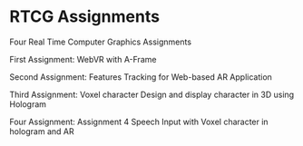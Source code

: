 # RTCG Assignments
 Four Real Time Computer Graphics Assignments
 
 First Assignment:
 WebVR with A-Frame
 
 Second Assignment:
 Features Tracking for Web-based AR Application
 
 Third Assignment:
 Voxel character Design and display character in 3D using Hologram
 
 Four Assignment: 
 Assignment 4 Speech Input with Voxel character in hologram and AR

